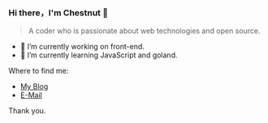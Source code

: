 ### Hi there，I'm Chestnut 👋

> A coder who is passionate about web technologies and open source.

- 🔭 I’m currently working on front-end.
- 🌱 I’m currently learning JavaScript and goland.

Where to find me:
 - [My Blog](https://inreasons.cn)
 - [E-Mail](mailto:banlify@163.com)

Thank you.
